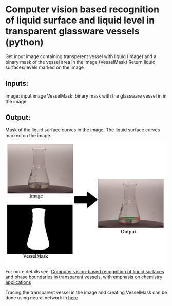 #  Computer vision based recognition of liquid surface and liquid level in transparent glassware vessels (python)
 Get input image containing transperent vessel with liquid (Image)  and a binary mask of the vessel area in the image (VesselMask)
 Return liquid surfaces/levels marked on the image

## Inputs:
  Image: input image
  VesselMask: binary mask with the glassware vessel in in the image

## Output:
  Mask of the liquid surface curves in the image.
  The liquid surface curves marked on the image.
  

![](/Scheme.png)  
For more details see:  [Computer vision-based recognition of liquid surfaces and phase boundaries in transparent vessels, with emphasis on chemistry applications](http://arxiv.org/abs/1404.7174)

Tracing the transparent vessel in the image and creating VesselMask can be done using neural network in [here](https://github.com/sagieppel/Detecting-and-segmenting-and-classifying-materials-inside-vessels-in-images-using-convolutional-net)



